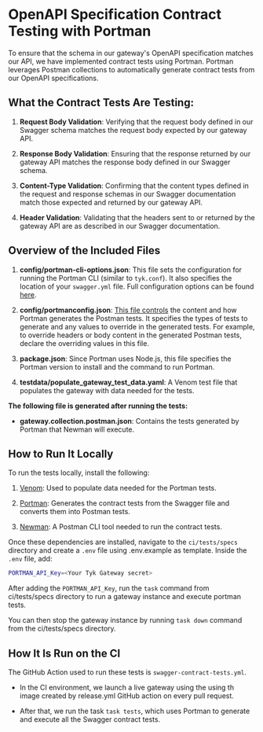 # OpenAPI Specification Contract Testing with Portman

To ensure that the schema in our gateway's OpenAPI specification matches our API, we have implemented contract tests using Portman. Portman leverages Postman collections to automatically generate contract tests from our OpenAPI specifications.

## What the Contract Tests Are Testing:

1. **Request Body Validation**: Verifying that the request body defined in our Swagger schema matches the request body expected by our gateway API.

2. **Response Body Validation**: Ensuring that the response returned by our gateway API matches the response body defined in our Swagger schema.

3. **Content-Type Validation**: Confirming that the content types defined in the request and response schemas in our Swagger documentation match those expected and returned by our gateway API.

4. **Header Validation**: Validating that the headers sent to or returned by the gateway API are as described in our Swagger documentation.

## Overview of the Included Files

1. **config/portman-cli-options.json**: This file sets the configuration for running the Portman CLI (similar to `tyk.conf`). It also specifies the location of your `swagger.yml` file. Full configuration options can be found [here](https://github.com/apideck-libraries/portman#cli-usage).

2. **config/portmanconfig.json**: [This file controls](https://github.com/apideck-libraries/portman#portman-settings) the content and how Portman generates the Postman tests. It specifies the types of tests to generate and any values to override in the generated tests. For example, to override headers or body content in the generated Postman tests, declare the overriding values in this file.

3. **package.json**: Since Portman uses Node.js, this file specifies the Portman version to install and the command to run Portman.

4. **testdata/populate_gateway_test_data.yaml**: A Venom test file that populates the gateway with data needed for the tests.

**The following file is generated after running the tests:**

- **gateway.collection.postman.json**: Contains the tests generated by Portman that Newman will execute.

## How to Run It Locally

To run the tests locally, install the following:

1. [Venom](https://github.com/ovh/venom): Used to populate data needed for the Portman tests.

2. [Portman](https://github.com/apideck-libraries/portman): Generates the contract tests from the Swagger file and converts them into Postman tests.

3. [Newman](https://github.com/postmanlabs/newman): A Postman CLI tool needed to run the contract tests.

Once these dependencies are installed, navigate to the `ci/tests/specs` directory and create a `.env` file using .env.example as template. Inside the `.env` file, add:

```bash
PORTMAN_API_Key=<Your Tyk Gateway secret>
```

After adding the `PORTMAN_API_Key`, run the `task` command from ci/tests/specs directory to run a gateway instance and execute portman tests.

You can then stop the gateway instance by running `task down` command from the ci/tests/specs directory.

## How It Is Run on the CI

The GitHub Action used to run these tests is `swagger-contract-tests.yml`.

- In the CI environment, we launch a live gateway using the using th image created by release.yml GitHub action on every pull request.

- After that, we run the task `task tests`, which uses Portman to generate and execute all the Swagger contract tests.
